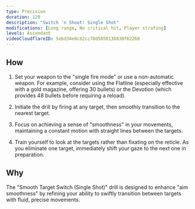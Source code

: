 ```yaml
---
type: Precision
duration: 120
description: "Switch 'n Shoot: Single Shot"
modifications: [Long range, No critical hit, Player strafing]
levels: Ascendant
videoCloudflareID: 5ebd34e8c82cc70d505813b830f62260
---
```


## How

1. Set your weapon to the "single fire mode" or use a non-automatic weapon. For example, consider using the Flatline (especially effective with a gold magazine, offering 30 bullets) or the Devotion (which provides 48 bullets before requiring a reload).

2. Initiate the drill by firing at any target, then smoothly transition to the nearest target.

3. Focus on achieving a sense of "smoothness" in your movements, maintaining a constant motion with straight lines between the targets.

4. Train yourself to look at the targets rather than fixating on the reticle. As you eliminate one target, immediately shift your gaze to the next one in preparation.

## Why

The "Smooth Target Switch (Single Shot)" drill is designed to enhance "aim smoothness" by refining your ability to swiftly transition between targets with fluid, precise movements.
